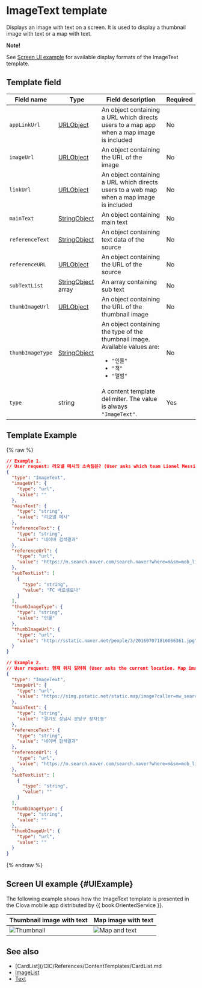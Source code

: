 # ImageText template
Displays an image with text on a screen. It is used to display a thumbnail image with text or a map with text.

<div class="note">
<p><strong>Note!</strong></p>
<p>See <a href="#UIExample">Screen UI example</a> for available display formats of the ImageText template.</p>
</div>

## Template field

| Field name       | Type    | Field description                     | Required |
|---------------|---------|-----------------------------|---------|
| `appLinkUrl`     | [URLObject](/CIC/References/ContentTemplates/Shared_Objects.md#URLObject)             | An object containing a URL which directs users to a map app when a map image is included  | No |
| `imageUrl`       | [URLObject](/CIC/References/ContentTemplates/Shared_Objects.md#URLObject)             | An object containing the URL of the image                                | No |
| `linkUrl`        | [URLObject](/CIC/References/ContentTemplates/Shared_Objects.md#URLObject)             | An object containing a URL which directs users to a web map when a map image is included   | No |
| `mainText`       | [StringObject](/CIC/References/ContentTemplates/Shared_Objects.md#StringObject)       | An object containing main text                                       | No |
| `referenceText`  | [StringObject](/CIC/References/ContentTemplates/Shared_Objects.md#StringObject)       | An object containing text data of the source                                | No |
| `referenceURL`   | [URLObject](/CIC/References/ContentTemplates/Shared_Objects.md#URLObject)             | An object containing the URL of the source                                  | No |
| `subTextList`    | [StringObject](/CIC/References/ContentTemplates/Shared_Objects.md#StringObject) array | An array containing sub text                                       | No |
| `thumbImageUrl`  | [URLObject](/CIC/References/ContentTemplates/Shared_Objects.md#URLObject)             | An object containing the URL of the thumbnail image                           | No |
| `thumbImageType` | [StringObject](/CIC/References/ContentTemplates/Shared_Objects.md#StringObject)       | An object containing the type of the thumbnail image. Available values are: <ul><li><code>"인물"</code></li><li><code>"책"</code></li><li><code>"앨범"</code></li></ul> | No |
| `type`           | string  | A content template delimiter. The value is always `"ImageText"`.      | Yes      |

## Template Example

{% raw %}
```json
// Example 1.
// User request: 리오넬 메시의 소속팀은? (User asks which team Lionel Messi is in. Thumbnail image and text are displayed)
{
  "type": "ImageText",
  "imageUrl": {
    "type": "url",
    "value": ""
  },
  "mainText": {
    "type": "string",
    "value": "리오넬 메시"
  },
  "referenceText": {
    "type": "string",
    "value": "네이버 검색결과"
  },
  "referenceUrl": {
    "type": "url",
    "value": "https://m.search.naver.com/search.naver?where=m&sm=mob_lic&query=%eb%a6%ac%ec%98%a4%eb%84%ac+%eb%a9%94%ec%8b%9c+%ec%86%8c%ec%86%8d%ed%8c%80"
  },
  "subTextList": [
    {
      "type": "string",
      "value": "FC 바르셀로나"
    }
  ],
  "thumbImageType": {
    "type": "string",
    "value": "인물"
  },
  "thumbImageUrl": {
    "type": "url",
    "value": "http://sstatic.naver.net/people/3/201607071816066361.jpg"
  }
}

// Example 2.
// User request: 현재 위치 알려줘 (User asks the current location. Map image and text are displayed)
{
  "type": "ImageText",
  "imageUrl": {
    "type": "url",
    "value": "https://simg.pstatic.net/static.map/image?caller=mw_search&crs=EPSG:4326&scale=2&format=jpg&dataversion=163.2&version=1.1&baselayer=default&center=127.1047745,37.3594589&markers=type,default2_s,127.1047745,37.3594589&level=10&h=402&w=515"
  },
  "mainText": {
    "type": "string",
    "value": "경기도 성남시 분당구 정자1동"
  },
  "referenceText": {
    "type": "string",
    "value": "네이버 검색결과"
  },
  "referenceUrl": {
    "type": "url",
    "value": "https://m.search.naver.com/search.naver?where=m&sm=mob_lic&query=%ed%98%84%ec%9e%ac+%ec%9c%84%ec%b9%98"
  },
  "subTextList": [
    {
      "type": "string",
      "value": ""
    }
  ],
  "thumbImageType": {
    "type": "string",
    "value": ""
  },
  "thumbImageUrl": {
    "type": "url",
    "value": ""
  }
}
```
{% endraw %}

## Screen UI example {#UIExample}
The following example shows how the ImageText template is presented in the Clova mobile app distributed by {{ book.OrientedService }}.

| Thumbnail image with text | Map image with text |
|-------|-------|
| ![Thumbnail](/CIC/Resources/Images/Content_Template-Thumbimage_and_Text.png) | ![Map and text](/CIC/Resources/Images/Content_Template-Mapimage_and_Text.png) |

## See also
* [CardList](/CIC/References/ContentTemplates/CardList.md
* [ImageList](/CIC/References/ContentTemplates/ImageList.md)
* [Text](/CIC/References/ContentTemplates/Text.md)
